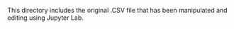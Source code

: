 This directory includes the original .CSV file that has been manipulated and editing using Jupyter Lab.
